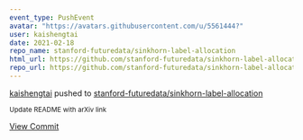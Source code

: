 ```yaml
---
event_type: PushEvent
avatar: "https://avatars.githubusercontent.com/u/5561444?"
user: kaishengtai
date: 2021-02-18
repo_name: stanford-futuredata/sinkhorn-label-allocation
html_url: https://github.com/stanford-futuredata/sinkhorn-label-allocation/commit/4dff06df76e41c398f065b9830635890dc2b818f
repo_url: https://github.com/stanford-futuredata/sinkhorn-label-allocation
---
```


<a href='https://github.com/kaishengtai' target='_blank'>kaishengtai</a> pushed to <a href='https://github.com/stanford-futuredata/sinkhorn-label-allocation' target='_blank'>stanford-futuredata/sinkhorn-label-allocation</a>

<small>Update README with arXiv link</small>

<a href='https://github.com/stanford-futuredata/sinkhorn-label-allocation/commit/4dff06df76e41c398f065b9830635890dc2b818f' target='_blank'>View Commit</a>